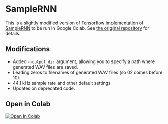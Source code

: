 # SampleRNN  

This is a slightly modified version of [Tensorflow implementation of SampleRNN](https://github.com/Unisound/SampleRNN) to be run in Google Colab. See [the original repository](https://github.com/Unisound/SampleRNN) for details.

## Modifications

- Added `--output_dir` argument, allowing you to specify a path where generated WAV files are saved. 
- Leading zeros to filenames of generated WAV files (so 02 comes before 10).
- 44.1 kHz sample rate and other default settings
- Updates on deprecated code.

## Open in Colab
[![Open In Colab](https://colab.research.google.com/assets/colab-badge.svg)](https://colab.research.google.com/github/olaviinha/SampleRNN/blob/master/SampleRNN.ipynb)
